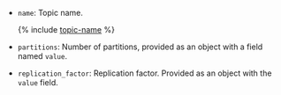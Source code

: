 * `name`: Topic name.

    {% include [topic-name](../../../../_includes/mdb/mkf/note-info-topic-name.md) %}

* `partitions`: Number of partitions, provided as an object with a field named `value`.
* `replication_factor`: Replication factor. Provided as an object with the `value` field.
